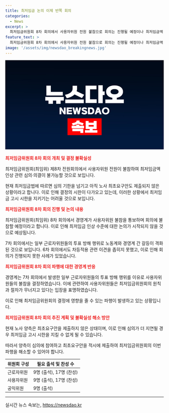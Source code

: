 ```yaml
---
title: 최저임금 논의 이제 반쪽 회의
categories:
  - News
excerpt: >
  최저임금위원회 8차 회의에서 사용자위원 전원 불참으로 회의는 진행될 예정이나 최저임금액 결정이 불가한 상황. 경영계는 노동계의 투표 방해 항의로 불참 결정했고, 노동계는 회의 진행과 미온적 대응을 항의. 사용자위원들은 노동계의 행동에 대한 대처를 요구하며 참여 여부를 신중히 결정할 것으로 전망. 최저임금법상 의결권 포기 가능성도 언급되고, 최저임금 고시 시한에 촉박한 상황. 9차 회의에서도 보이콧 가능성은 낮아보인다고 전망되지만, 노동계와 경영계의 입장차이로 인해 심의가 지연될 경우 최저임금 고시 시한인 8월 5일 내에 의결이 어려울 수 있음을 우려하고 있다.
feature_text: >
  최저임금위원회 8차 회의에서 사용자위원 전원 불참으로 회의는 진행될 예정이나 최저임금액 결정이 불가한 상황. 경영계는 노동계의 투표 방해 항의로 불참 결정했고, 노동계는 회의 진행과 미온적 대응을 항의. 사용자위원들은 노동계의 행동에 대한 대처를 요구하며 참여 여부를 신중히 결정할 것으로 전망. 최저임금법상 의결권 포기 가능성도 언급되고, 최저임금 고시 시한에 촉박한 상황. 9차 회의에서도 보이콧 가능성은 낮아보인다고 전망되지만, 노동계와 경영계의 입장차이로 인해 심의가 지연될 경우 최저임금 고시 시한인 8월 5일 내에 의결이 어려울 수 있음을 우려하고 있다.
image: '/assets/img/newsdao_breakingnews.jpg'
---
```


<p><img src="/assets/img/newsdao_breakingnews.jpg" alt="firstkoreanews 속보" /></p>

<p><b><span style="color: #ee2323;">최저임금위원회 8차 회의 개최 및 결정 불확실성</span></b></p>

<p data-ke-size="size16">최저임금위원회(최임위) 제8차 전원회의에서 사용자위원 전원이 불참하여 최저임금액 인상 관련 심의·의결이 불가능할 것으로 보입니다.</p>

<p data-ke-size="size16">현재 최저임금법에 따르면 심의 기한을 넘기고 아직 노사 최초요구안도 제출되지 않은 상황이라고 합니다. 이로 인해 결정의 시한이 다가오고 있는데, 이러한 상황에서 최저임금 고시 시한을 지키기는 어려울 것으로 보입니다.</p>

<p><b><span style="color: #ee2323;">최저임금위원회 8차 회의 진행 및 논의 내용</span></b></p>

<p data-ke-size="size16">최저임금위원회(최임위) 8차 회의에서 경영계가 사용자위원 불참을 통보하며 회의에 불참할 예정이라고 합니다. 이로 인해 최저임금 인상 수준에 대한 논의가 시작되지 않을 것으로 예상됩니다.</p>

<p data-ke-size="size16">7차 회의에서는 일부 근로자위원들의 투표 방해 행위로 노동계와 경영계 간 갈등이 격화된 것으로 보입니다. 6차 회의에서도 차등적용 관련 이견을 좁히지 못했고, 이로 인해 회의가 진행되지 못한 사례가 있었습니다.</p>

<p><b><span style="color: #ee2323;">최저임금위원회 8차 회의 파행에 대한 경영계 반응</span></b></p>

<p data-ke-size="size16">경영계는 7차 회의에서 발생한 일부 근로자위원들의 투표 방해 행위를 이유로 사용자위원들의 불참을 결정하였습니다. 이에 관련하여 사용자위원들은 최저임금위원회의 원칙과 절차가 무너지고 있다는 입장을 표명하였습니다.</p>

<p data-ke-size="size16">이로 인해 최저임금위원회의 결정에 영향을 줄 수 있는 파행이 발생하고 있는 상황입니다.</p>

<p><b><span style="color: #ee2323;">최저임금위원회 8차 회의 추진 계획 및 불확실성 해소 방안</span></b></p>

<p data-ke-size="size16">현재 노사 양측은 최초요구안을 제출하지 않은 상태이며, 이로 인해 심의가 더 지연될 경우 최저임금 고시 시한을 지킬 수 없게 될 수 있습니다.</p>

<p data-ke-size="size16">따라서 양측이 심의에 참여하고 최초요구안을 적시에 제출하여 최저임금위원회의 이번 파행을 해소할 수 있어야 합니다.</p>

<table>
    <thead>
        <tr>
            <th>위원회 구성</th>
            <th>필요 출석 및 찬성 수</th>
        </tr>
    </thead>
    <tbody>
        <tr>
            <td>근로자위원</td>
            <td>9명 (출석), 17명 (찬성)</td>
        </tr>
        <tr>
            <td>사용자위원</td>
            <td>9명 (출석), 17명 (찬성)</td>
        </tr>
        <tr>
            <td>공익위원</td>
            <td>9명 (출석)</td>
        </tr>
    </tbody>
</table>

<hr>
실시간 뉴스 속보는, <a href="https://newsdao.kr" rel="dofollow">https://newsdao.kr</a>


